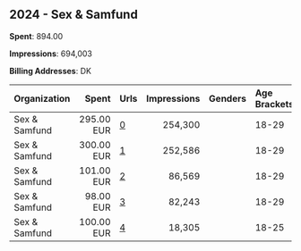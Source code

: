 ## 2024 - Sex & Samfund 
**Spent**: 894.00

**Impressions**: 694,003

**Billing Addresses**: DK

|Organization|Spent|Urls|Impressions|Genders|Age Brackets|Country Codes|
|:---|---:|:---|---:|:---|:---|:---|
|Sex & Samfund|295.00 EUR|[0](https://www.snap.com/political-ads/asset/e8adcd120219be73a12ff4e9e9926f537336b7b870917f6f7089378f48d36d07?mediaType=mp4)|254,300||18-29|denmark|
|Sex & Samfund|300.00 EUR|[1](https://www.snap.com/political-ads/asset/0fca41472362b670f66e60845f87365de353ea42d989079d72c7dce176785726?mediaType=mp4)|252,586||18-29|denmark|
|Sex & Samfund|101.00 EUR|[2](https://www.snap.com/political-ads/asset/e8adcd120219be73a12ff4e9e9926f537336b7b870917f6f7089378f48d36d07?mediaType=mp4)|86,569||18-29|denmark|
|Sex & Samfund|98.00 EUR|[3](https://www.snap.com/political-ads/asset/0fca41472362b670f66e60845f87365de353ea42d989079d72c7dce176785726?mediaType=mp4)|82,243||18-29|denmark|
|Sex & Samfund|100.00 EUR|[4](https://www.snap.com/political-ads/asset/440fdabaf2ef39784a92d72ebdf59819144e4b50064dd36d0a32ef47de09968f?mediaType=png)|18,305||18-25|denmark|
